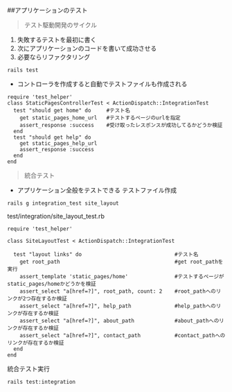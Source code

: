 ##アプリケーションのテスト
>テスト駆動開発のサイクル
1. 失敗するテストを最初に書く
2. 次にアプリケーションのコードを書いて成功させる
3. 必要ならリファクタリング
```
rails test
```
- コントローラを作成すると自動でテストファイルも作成される
```
require 'test_helper'
class StaticPagesControllerTest < ActionDispatch::IntegrationTest
  test "should get home" do     #テスト名
    get static_pages_home_url   #テストするページのurlを指定
    assert_response :success    #受け取ったレスポンスが成功してるかどうか検証
  end
  test "should get help" do
    get static_pages_help_url
    assert_response :success
  end
end
```
>統合テスト
- アプリケーション全般をテストできる
テストファイル作成
```
rails g integration_test site_layout
```
test/integration/site_layout_test.rb
```
require 'test_helper'

class SiteLayoutTest < ActionDispatch::IntegrationTest

  test "layout links" do                              #テスト名
    get root_path                                     #get root_pathを実行
    assert_template 'static_pages/home'               #テストするページがstatic_pages/homeかどうかを検証
    assert_select "a[href=?]", root_path, count: 2    #root_pathへのリンクが2つ存在するか検証
    assert_select "a[href=?]", help_path              #help_pathへのリンクが存在するか検証
    assert_select "a[href=?]", about_path             #about_pathへのリンクが存在するか検証
    assert_select "a[href=?]", contact_path           #contact_pathへのリンクが存在するか検証
  end
end
```
統合テスト実行
```
rails test:integration
```